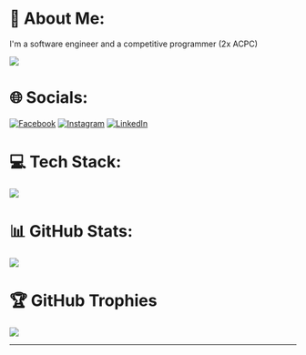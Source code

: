 # 💫 About Me:
I'm a software engineer and a competitive programmer (2x ACPC)

[![](https://visitcount.itsvg.in/api?id=Yusef-Ahmed&icon=0&color=0)](https://visitcount.itsvg.in)

# 🌐 Socials:
[![Facebook](https://img.shields.io/badge/Facebook-%231877F2.svg?logo=Facebook&logoColor=white)](https://facebook.com/Y0USEF.A.SAAD) [![Instagram](https://img.shields.io/badge/Instagram-%23E4405F.svg?logo=Instagram&logoColor=white)](https://instagram.com/yousef.a.saad) [![LinkedIn](https://img.shields.io/badge/LinkedIn-%230077B5.svg?logo=linkedin&logoColor=white)](https://linkedin.com/in/yussif-ahmed) 

# 💻 Tech Stack:
![](https://user-images.githubusercontent.com/25181517/192107854-765620d7-f909-4953-a6da-36e1ef69eea6.png)

# 📊 GitHub Stats:
![](https://github-readme-stats.vercel.app/api/top-langs/?username=Yusef-Ahmed&theme=dark&hide_border=false&include_all_commits=true&count_private=true&layout=compact)

# 🏆 GitHub Trophies
![](https://github-profile-trophy.vercel.app/?username=Yusef-Ahmed&theme=radical&no-frame=false&no-bg=true&margin-w=4)


---


<!-- Proudly created with GPRM ( https://gprm.itsvg.in ) -->
